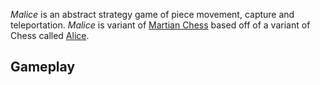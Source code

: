 *Malice* is an abstract strategy game of piece movement, capture and teleportation.  *Malice* is variant of [Martian Chess](http://icehousegames.org/wiki/index.php?title=Martian_Chess) based off of a variant of Chess called [Alice](http://www.chessvariants.org/other.dir/alice.html).

Gameplay
--------
